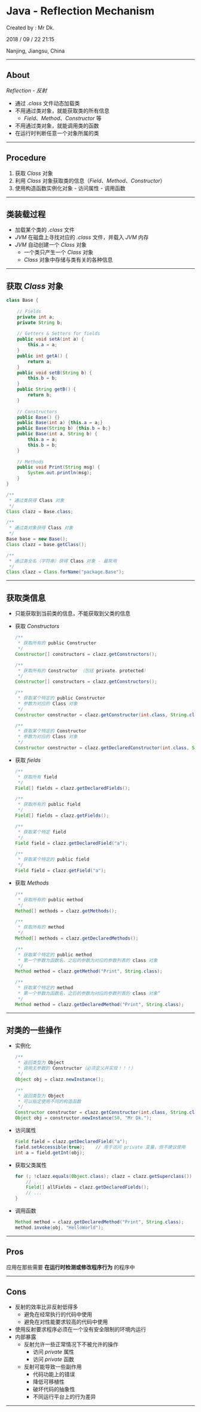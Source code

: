 # Java - Reflection Mechanism

Created by : Mr Dk.

2018 / 09 / 22 21:15

Nanjing, Jiangsu, China

---

## About

_Reflection - 反射_
* 通过 _.class_ 文件动态加载类
* 不用通过类对象，就能获取类的所有信息
  * _Field_、_Method_、_Constructor_ 等
* 不用通过类对象，就能调用类的函数
* 在运行时判断任意一个对象所属的类

---

## Procedure

1. 获取 _Class_ 对象
2. 利用 _Class_ 对象获取类的信息（_Field_、_Method_、_Constructor_）
3. 使用构造函数实例化对象 - 访问属性 - 调用函数

---

## 类装载过程

* 加载某个类的 _.class_ 文件
* _JVM_ 在磁盘上寻找对应的 _.class_ 文件，并载入 _JVM_ 内存
* _JVM_ 自动创建一个 _Class_ 对象
  * 一个类只产生一个 _Class_ 对象
  * _Class_ 对象中存储与类有关的各种信息

---

## 获取 _Class_ 对象

```java
class Base {
    
    // Fields
    private int a;
    private String b;
    
    // Getters & Setters for fields
    public void setA(int a) {
        this.a = a;
    }
    public int getA() {
        return a;
    }
    public void setB(String b) {
        this.b = b;
    }
    public String getB() {
        return b;
    }
    
    // Constructors
    public Base() {}
    public Base(int a) {this.a = a;}
    public Base(String b) {this.b = b;}
    public Base(int a, String b) {
        this.a = a;
        this.b = b;
    }
    
    // Methods
    public void Print(String msg) {
        System.out.println(msg);
    }
}
```

```java
/**
 * 通过类获得 Class 对象
 */
Class clazz = Base.class;

/**
 * 通过类对象获得 Class 对象
 */
Base base = new Base();
Class clazz = base.getClass();

/**
 * 通过类全名（字符串）获得 Class 对象 - 最常用
 */
Class clazz = Class.forName("package.Base");
```

---

## 获取类信息

* 只能获取到当前类的信息，不能获取到父类的信息

* 获取 _Constructors_

  ```java
  /**
   * 获取所有的 public Constructor
   */
  Constructor[] constructors = clazz.getConstructors();
  
  /**
   * 获取所有的 Constructor （包括 private、protected）
   */
  Constructor[] constructors = clazz.getConstructors();
  
  /**
   * 获取某个特定的 public Constructor
   * 参数为对应的 Class 对象
   */
  Constructor constructor = clazz.getConstructor(int.class, String.class);
  
  /**
   * 获取某个特定的 Constructor
   * 参数为对应的 Class 对象
   */
  Constructor constructor = clazz.getDeclaredConstructor(int.class, String.class);
  ```

* 获取 _fields_

  ```java
  /**
   * 获取所有 field
   */
  Field[] fields = clazz.getDeclaredFields();
  
  /**
   * 获取所有的 public field
   */
  Field[] fields = clazz.getFields();
  
  /**
   * 获取某个特定 field
   */
  Field field = clazz.getDeclaredField("a");
  
  /**
   * 获取某个特定的 public field
   */
  Field field = clazz.getField("a");
  ```

* 获取 _Methods_

  ```java
  /**
   * 获取所有的 public method
   */
  Method[] methods = clazz.getMethods();
  
  /**
   * 获取所有的 method
   */
  Method[] methods = clazz.getDeclaredMethods();
  
  /**
   * 获取某个特定的 public method
   * 第一个参数为函数名，之后的参数为对应的参数列表的 class 对象
   */
  Method method = clazz.getMethod("Print", String.class);
  
  /**
   * 获取某个特定的 method
   * 第一个参数为函数名，之后的参数为对应的参数列表的 class 对象“
   */
  Method method = clazz.getDeclaredMethod("Print", String.class);
  ```

---

## 对类的一些操作

* 实例化

  ```java
  /**
   * 返回类型为 Object
   * 调用无参数的 Constructor（必须定义并实现！！！）
   */
  Object obj = clazz.newInstance();
  
  /**
   * 返回类型为 Object
   * 可以指定使用不同的构造函数
   */
  Constructor constructor = clazz.getConstructor(int.class, String.class);
  Object obj = constructor.newInstance(50, "Mr Dk.");
  ```

* 访问属性

  ```java
  Field field = clazz.getDeclaredField("a");
  field.setAccessible(true);    // 用于访问 private 变量，但不建议使用
  int a = field.getInt(obj);
  ```

* 获取父类属性

  ```java
  for (; !clazz.equals(Object.class); clazz = clazz.getSuperclass()) {
      // ...
      Field[] allFields = clazz.getDeclaredFields();
      // ...
  }
  ```

* 调用函数

  ```java
  Method method = clazz.getDeclaredMethod("Print", String.class);
  method.invoke(obj, "HelloWorld");
  ```

---

## Pros

应用在那些需要 __在运行时检测或修改程序行为__ 的程序中

---

## Cons

* 反射的效率比非反射低得多
  * 避免在经常执行的代码中使用
  * 避免在对性能要求较高的代码中使用
* 使用反射要求程序必须在一个没有安全限制的环境内运行
* 内部暴露
  * 反射允许一些正常情况下不被允许的操作
    * 访问 _private_ 属性
    * 访问 _private_ 函数
  * 反射可能导致一些副作用
    * 代码功能上的错误
    * 降低可移植性
    * 破坏代码的抽象性
    * 不同运行平台上的行为差异

---


